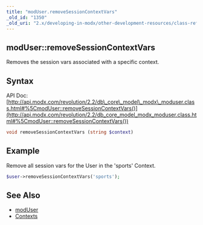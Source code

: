 ```yaml
---
title: "modUser.removeSessionContextVars"
_old_id: "1350"
_old_uri: "2.x/developing-in-modx/other-development-resources/class-reference/moduser/moduser.removesessioncontextvars"
---
```


## modUser::removeSessionContextVars

Removes the session vars associated with a specific context.

## Syntax

API Doc: [http://api.modx.com/revolution/2.2/db\_core\_model\_modx\_moduser.class.html#%5CmodUser::removeSessionContextVars()](http://api.modx.com/revolution/2.2/db_core_model_modx_moduser.class.html#%5CmodUser::removeSessionContextVars())

``` php
void removeSessionContextVars (string $context)
```

## Example

Remove all session vars for the User in the 'sports' Context.

``` php
$user->removeSessionContextVars('sports');
```

## See Also

- [modUser](developing-in-modx/other-development-resources/class-reference/moduser "modUser")
- [Contexts](building-sites/contexts "Contexts")